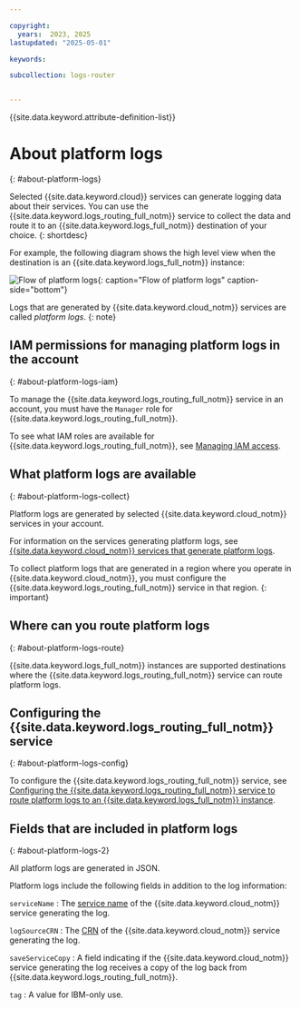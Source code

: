 ```yaml
---

copyright:
  years:  2023, 2025
lastupdated: "2025-05-01"

keywords:

subcollection: logs-router


---
```


{{site.data.keyword.attribute-definition-list}}


# About platform logs
{: #about-platform-logs}

Selected {{site.data.keyword.cloud}} services can generate logging data about their services. You can use the {{site.data.keyword.logs_routing_full_notm}} service to collect the data and route it to an {{site.data.keyword.logs_full_notm}} destination of your choice.
{: shortdesc}

For example, the following diagram shows the high level view when the destination is an {{site.data.keyword.logs_full_notm}} instance:

![Flow of platform logs](/images/cloud-logs-platform-logs.png "Flow of platform logs"){: caption="Flow of platform logs" caption-side="bottom"}

Logs that are generated by {{site.data.keyword.cloud_notm}} services are called *platform logs*.
{: note}

## IAM permissions for managing platform logs in the account
{: #about-platform-logs-iam}

To manage the {{site.data.keyword.logs_routing_full_notm}} service in an account, you must have the `Manager` role for {{site.data.keyword.logs_routing_full_notm}}.

To see what IAM roles are available for {{site.data.keyword.logs_routing_full_notm}}, see [Managing IAM access](/docs/logs-router?topic=logs-router-iam).


## What platform logs are available
{: #about-platform-logs-collect}

Platform logs are generated by selected {{site.data.keyword.cloud_notm}} services in your account.

For information on the services generating platform logs, see [{{site.data.keyword.cloud_notm}} services that generate platform logs](/docs/logs-router?topic=logs-router-cloud_services).

To collect platform logs that are generated in a region where you operate in {{site.data.keyword.cloud_notm}}, you must configure the {{site.data.keyword.logs_routing_full_notm}} service in that region.
{: important}



## Where can you route platform logs
{: #about-platform-logs-route}



{{site.data.keyword.logs_full_notm}} instances are supported destinations where the {{site.data.keyword.logs_routing_full_notm}} service can route platform logs.

## Configuring the {{site.data.keyword.logs_routing_full_notm}} service
{: #about-platform-logs-config}

To configure the {{site.data.keyword.logs_routing_full_notm}} service, see [Configuring the {{site.data.keyword.logs_routing_full_notm}} service to route platform logs to an {{site.data.keyword.logs_full_notm}} instance](/docs/logs-router?topic=logs-router-target-cloud-logs&interface=ui).


## Fields that are included in platform logs
{: #about-platform-logs-2}

All platform logs are generated in JSON.

Platform logs include the following fields in addition to the log information:

`serviceName`
:   The [service name](/docs/account?topic=account-crn#service-name-crn) of the {{site.data.keyword.cloud_notm}} service generating the log.

`logSourceCRN`
:   The [CRN](/docs/account?topic=account-crn) of the {{site.data.keyword.cloud_notm}} service generating the log.

`saveServiceCopy`
:   A field indicating if the {{site.data.keyword.cloud_notm}} service generating the log receives a copy of the log back from {{site.data.keyword.logs_routing_full_notm}}.

`tag`
:   A value for IBM-only use.

